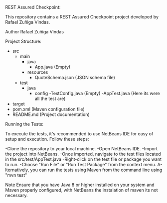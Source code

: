 
REST Assured Checkpoint:

This repository contains a REST Assured Checkpoint project developed by Rafael Zuñiga Vindas.

Author
Rafael Zuñiga Vindas

Project Structure:

- src
  - main
    - java
      - App.java (Empty)
    - resources
      - QuoteSchema.json (JSON schema file)
  - test
    - java
      - config
        -TestConfig.java (Empty)
      -AppTest.java (Here its were all the test are)
- target
- pom.xml (Maven configuration file)
- README.md (Project documentation)

Running the Tests:

To execute the tests, it's recommended to use NetBeans IDE for easy of setup and execution. Follow these steps:

-Clone the repository to your local machine.
-Open NetBeans IDE.
-Import the project into NetBeans.
-Once imported, navigate to the test files located in the src/test/AppTest.java
-Right-click on the test file or package you want to run.
-Choose "Run File" or "Run Test Package" from the context menu.
A-lternatively, you can run the tests using Maven from the command line using "mvn test"

Note
Ensure that you have Java 8 or higher installed on your system and Maven properly configured, with NetBeans the instalation of maven 
its not necessary.